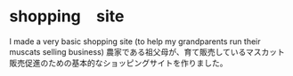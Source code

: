 # shopping　site
I made a very basic shopping site (to help my grandparents run their muscats selling business)
農家である祖父母が、育て販売しているマスカット販売促進のための基本的なショッピングサイトを作りました。
